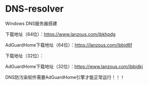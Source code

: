 # DNS-resolver

Windows DNS服务器搭建

下载地址（64位）：https://www.lanzous.com/ibkhpdg

AdGuardHome下载地址（64位）：https://lanzous.com/ibbjd6f

下载地址（32位）：

AdGuardHome下载地址（32位）：https://www.lanzous.com/ibbjdkj

DNS防污染软件需要AdGuardHome引擎才能正常运行！！！

